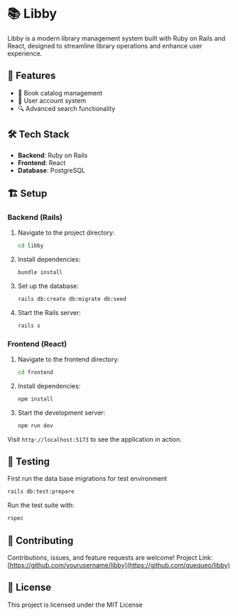 # 📚 Libby

Libby is a modern library management system built with Ruby on Rails and React, designed to streamline library operations and enhance user experience.

## 🚀 Features

- 📖 Book catalog management
- 👥 User account system
- 🔍 Advanced search functionality

## 🛠️ Tech Stack

- **Backend**: Ruby on Rails
- **Frontend**: React
- **Database**: PostgreSQL

## 🏗️ Setup

### Backend (Rails)

1. Navigate to the project directory:
   ```sh
   cd libby
   ```

2. Install dependencies:
   ```sh
   bundle install
   ```

3. Set up the database:
   ```sh
   rails db:create db:migrate db:seed
   ```

4. Start the Rails server:
   ```sh
   rails s
   ```

### Frontend (React)

1. Navigate to the frontend directory:
   ```sh
   cd frontend
   ```

2. Install dependencies:
   ```sh
   npm install
   ```

3. Start the development server:
   ```sh
   npm run dev
   ```

Visit `http://localhost:5173` to see the application in action.

## 🧪 Testing

First run the data base migrations for test environment
```sh
rails db:test:prepare
```

Run the test suite with:
```sh
rspec
```

## 🤝 Contributing

Contributions, issues, and feature requests are welcome!
Project Link: [https://github.com/yourusername/libby](https://github.com/quequeo/libby)

## 📄 License

This project is licensed under the MIT License
